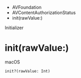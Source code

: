 

- AVFoundation
- AVContentAuthorizationStatus
-  init(rawValue:) 

Initializer

# init(rawValue:)

macOS

``` source
init?(rawValue: Int)
```

